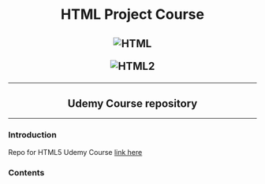 <h1 align="center">HTML Project Course</h1>
<h2 align="center">

![HTML](https://i.imgur.com/D6up6m3.png)

![HTML2](https://i.imgur.com/0WVfHPq.png)

***
</h2>
<h2 align="center">Udemy Course repository</h2>

***
### Introduction
Repo for HTML5 Udemy Course 
[link here](https://www.udemy.com/course/curso-html5-completo/)

### Contents

